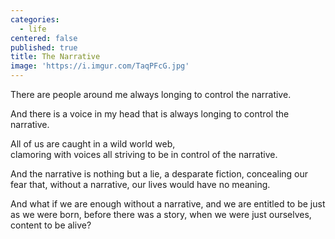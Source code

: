```yaml
---
categories:
  - life
centered: false
published: true
title: The Narrative
image: 'https://i.imgur.com/TaqPFcG.jpg'
---
```

There are people around me
always longing 
to control the narrative.

And there is a voice in my head
that is always longing
to control the narrative.

All of us are caught
in a wild world web,   
clamoring with voices
all striving to be 
in control of the narrative.

And the narrative
is nothing but a lie,
a desparate fiction,
concealing our fear
that, without a narrative,
our lives would have no meaning.

And what if we are enough
without a narrative,
and we are entitled to be
just as we were born,
before there was a story,
when we were just ourselves,
content to be alive?


